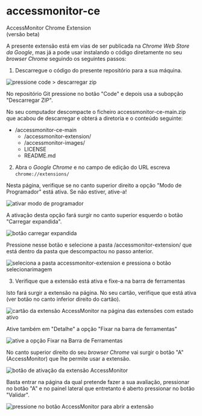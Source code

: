 # accessmonitor-ce

AccessMonitor Chrome Extension<br>
(versão beta)

A presente extensão está em vias de ser publicada na _Chrome Web Store da Google_, mas já a pode usar instalando o código diretamente no seu _browser Chrome_ seguindo os seguintes passos:

1. Descarregue o código do presente repositório para a sua máquina.

![pressione code > descarregar zip](https://github.com/user-attachments/assets/273e1457-6353-4acb-a08c-322288ff37aa)

No repositório Git pressione no botão "Code" e depois usa a subopção "Descarregar ZIP".

No seu computador descompacte o ficheiro accessmonitor-ce-main.zip que acabou de descarregar e obterá a diretoria e o conteúdo seguinte: 

- /accessmonitor-ce-main
  - /accessmonitor-extension/
  - /accessmonitor-images/
  - LICENSE
  - README.md

2. Abra o _Google Chrome_ e no campo de edição do URL escreva `chrome://extensions/`

Nesta página, verifique se no canto superior direito a opção "Modo de Programador" está ativa. Se não estiver, ative-a!

![ativar modo de programador](https://github.com/user-attachments/assets/8441df71-4977-4a8b-b4ed-58c3bebbc5c6)

A ativação desta opção fará surgir no canto superior esquerdo o botão "Carregar expandida". 

![botão carregar expandida](https://github.com/user-attachments/assets/bd68cc92-1069-49e3-b18e-dd93daf0094f)

Pressione nesse botão e selecione a pasta /accessmonitor-extension/ que está dentro da pasta que descompactou no passo anterior.

![seleciona a pasta accessmonitor-extension e pressiona o botão selecionarimagem](https://github.com/user-attachments/assets/8c542232-a3dd-423d-b15b-e1cbe03c4d64)

3. Verifique que a extensão está ativa e fixe-a na barra de ferramentas


Isto fará surgir a extensão na página. No seu cartão, verifique que está ativa (ver botão no canto inferior direito do cartão).

![cartão da extensão AccessMonitor na página das extensões com estado ativo](https://github.com/user-attachments/assets/5966ca57-44cf-462b-83bc-37daecbea1fc)

Ative também em "Detalhe" a opção "Fixar na barra de ferramentas"

![ative a opção Fixar na Barra de Ferramentas](https://github.com/user-attachments/assets/d9c1fa53-9881-446f-a09e-aadb071450c4)

No canto superior direito do seu _browser Chrome_ vai surgir o botão "A" (AccessMonitor) que lhe permite usar a extensão.

![botão de ativação da extensão AccessMonitor](https://github.com/user-attachments/assets/40ecc3f9-72bc-456e-8c56-5a757976bf6c)

Basta entrar na página da qual pretende fazer a sua avaliação, pressionar no botão "A" e no painel lateral que entretanto é aberto pressionar no botão "Validar".

![pressione no botão AccessMonitor para abrir a extensão](https://github.com/user-attachments/assets/c22e07c3-c463-4705-965b-e6bd46c02e16)










 
